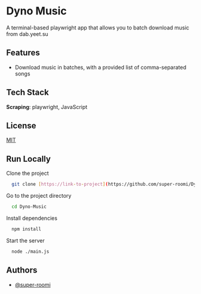 # Dyno Music

A terminal-based playwright app that allows you to batch download music from dab.yeet.su

## Features

- Download music in batches, with a provided list of comma-separated songs

## Tech Stack

**Scraping**: playwright, JavaScript

## License

[MIT](https://choosealicense.com/licenses/mit/)

## Run Locally

Clone the project

```bash
  git clone [https://link-to-project](https://github.com/super-roomi/Dyno-Music.git]
```

Go to the project directory

```bash
  cd Dyno-Music
```

Install dependencies

```bash
  npm install
```

Start the server

```bash
  node ./main.js
```

## Authors

- [@super-roomi](https://www.github.com/super-roomi)
